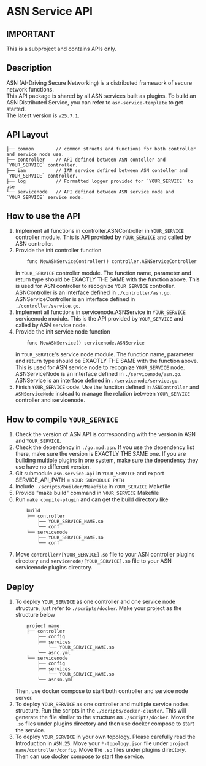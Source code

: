 # ASN Service API

## IMPORTANT
This is a subproject and contains APIs only.

## Description
ASN (AI-Driving Secure Networking) is a distributed framework of secure network functions.\
This API package is shared by all ASN services built as plugins.
To build an ASN Distributed Service, you can refer to `asn-service-template` to get started.\
The latest version is `v25.7.1`.

## API Layout
    ├── common        // common structs and functions for both controller and service node use. 
    ├── controller    // API defined between ASN contoller and `YOUR_SERVICE` controller.
    ├── iam           // IAM service defined between ASN contoller and `YOUR_SERVICE` controller.
    ├── log           // Formatted logger provided for `YOUR_SERVICE` to use
    └── servicenode   // API defined between ASN service node and `YOUR_SERVICE` service node.

## How to use the API
1. Implement all functions in controller.ASNController in `YOUR_SERVICE` controller module.
   This is API provided by `YOUR_SERVICE` and called by ASN controller. 
2. Provide the init controller function
   ```
       func NewASNServiceController() controller.ASNServiceController
   ```
   in `YOUR_SERVICE` controller module.
   The function name, parameter and return type should be EXACTLY THE SAME with the function above.
   This is used for ASN controller to recognize `YOUR_SERVICE` controller.
   ASNController is an interface defined in `./controller/asn.go`.
   ASNServiceController is an interface defined in `./controller/service.go`. 
3. Implement all functions in servicenode.ASNService in `YOUR_SERVICE` servicenode module.
   This is the API provided by `YOUR_SERVICE` and called by ASN service node. 
4. Provide the init service node function
   ```
       func NewASNService() servicenode.ASNService
   ```
   in `YOUR_SERVICE`'s service node module.
   The function name, parameter and return type should be EXACTLY THE SAME with the function above.
   This is used for ASN service node to recognize `YOUR_SERVICE` node.
   ASNServiceNode is an interface defined in `./servicenode/asn.go`.
   ASNService is an interface defined in `./servicenode/service.go`.
5. Finish `YOUR_SERVICE` code. Use the function defined in `ASNController` and `ASNServiceNode` instead to manage the relation between `YOUR_SERVICE` controller and servicenode.

## How to compile `YOUR_SERVICE`
1. Check the version of ASN API is corresponding with the version in ASN and `YOUR_SERVICE`. 
2. Check the dependency in `./go.mod.asn`.
   If you use the dependency list there, make sure the version is EXACTLY THE SAME one.
   If you are building multiple plugins in one system, make sure the dependency they use have no different version.
3. Git submodule `asn-service-api` in `YOUR_SERVICE` and export SERVICE_API_PATH = `YOUR SUBMODULE PATH`
4. Include `./scripts/builder/Makefile` in `YOUR_SERVICE` Makefile
5. Provide "make build" command in `YOUR_SERVICE` Makefile
6. Run `make compile-plugin` and can get the build directory like
    ```
        build
        ├── controller    
            ├── YOUR_SERVICE_NAME.so 
            └── conf
        └── servicenode
            ├── YOUR_SERVICE_NAME.so 
            └── conf
    ```
7. Move `controller/[YOUR_SERVICE].so` file to your ASN controller plugins directory
   and `servicenode/[YOUR_SERVICE].so` file to your ASN servicenode plugins directory.

## Deploy
1. To deploy `YOUR_SERVICE` as one controller and one service node structure, just refer to `./scripts/docker`.
   Make your project as the structure below
   ```
       project name
       ├── controller    
           ├── config
           ├── services
               └── YOUR_SERVICE_NAME.so 
           └── asnc.yml
       └── servicenode
           ├── config
           ├── services
               └── YOUR_SERVICE_NAME.so 
           └── asnsn.yml
   ```
   Then, use docker compose to start both controller and service node server.
2. To deploy `YOUR_SERVICE` as one controller and multiple service nodes structure. 
   Run the scripts in the `./scripts/docker-cluster`.
   This will generate the file similar to the structure as `./scripts/docker`.
   Move the `.so` files under plugins directory and then use docker compose to start the service. 
3. To deploy `YOUR_SERVICE` in your own topology. Please carefully read the Introduction in `ASN.25`.
   Move your `*-topology.json` file under `project name/controller/config`. 
   Move the `.so` files under plugins directory. Then can use docker compose to start the service.
